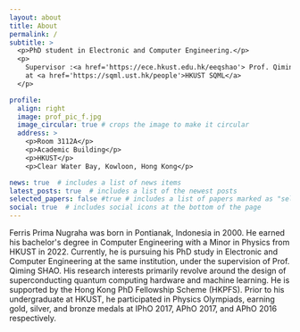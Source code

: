 ```yaml
---
layout: about
title: About
permalink: /
subtitle: >
  <p>PhD student in Electronic and Computer Engineering.</p>
  <p>
    Supervisor :<a href='https://ece.hkust.edu.hk/eeqshao'> Prof. Qiming SHAO</a>, 
    at <a href='https://sqml.ust.hk/people'>HKUST SQML</a>
  </p>

profile:
  align: right
  image: prof_pic_f.jpg
  image_circular: true # crops the image to make it circular
  address: >
    <p>Room 3112A</p>
    <p>Academic Building</p>
    <p>HKUST</p>
    <p>Clear Water Bay, Kowloon, Hong Kong</p>

news: true  # includes a list of news items
latest_posts: true  # includes a list of the newest posts
selected_papers: false #true # includes a list of papers marked as "selected={true}"
social: true  # includes social icons at the bottom of the page
---
```


Ferris Prima Nugraha was born in Pontianak, Indonesia in 2000. He earned his bachelor's degree in Computer Engineering with a Minor in Physics from HKUST in 2022. Currently, he is pursuing his PhD study in Electronic and Computer Engineering at the same institution, under the supervision of Prof. Qiming SHAO. His research interests primarily revolve around the design of superconducting quantum computing hardware and machine learning. He is supported by the Hong Kong PhD Fellowship Scheme (HKPFS). Prior to his undergraduate at HKUST, he participated in Physics Olympiads, earning gold, silver, and bronze medals at IPhO 2017, APhO 2017, and APhO 2016 respectively.